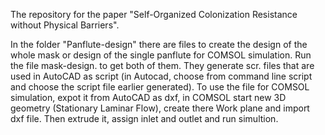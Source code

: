 The repository for the paper "Self-Organized Colonization Resistance without Physical Barriers".

In the folder "Panflute-design" there are files to create the design of the whole  mask or design of the single panflute for COMSOL simulation. Run the file mask-design.  to get both of them. They generate scr. files that are used in AutoCAD as script (in Autocad, choose from command line script and choose the script file earlier generated). 
To use the file for COMSOL simulation, expot it from AutoCAD as dxf, in COMSOL start new 3D geometry (Stationary Laminar Flow), create there Work plane and import dxf file. Then extrude it, assign inlet and outlet and run simultion.
